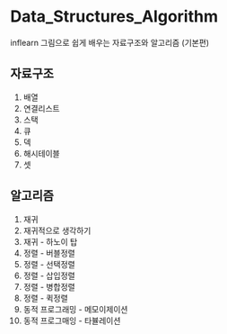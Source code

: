 # Data_Structures_Algorithm

inflearn 그림으로 쉽게 배우는 자료구조와 알고리즘 (기본편)

## 자료구조

1. 배열
2. 연결리스트
3. 스택
4. 큐
5. 덱
6. 해시테이블
7. 셋

## 알고리즘

1. 재귀
2. 재귀적으로 생각하기
3. 재귀 - 하노이 탑
4. 정렬 - 버블정렬
5. 정렬 - 선택정렬
6. 정렬 - 삽입정렬
7. 정렬 - 병합정렬
8. 정렬 - 퀵정렬
9. 동적 프로그래밍 - 메모이제이션
10. 동적 프로그매잉 - 타뷸레이션

